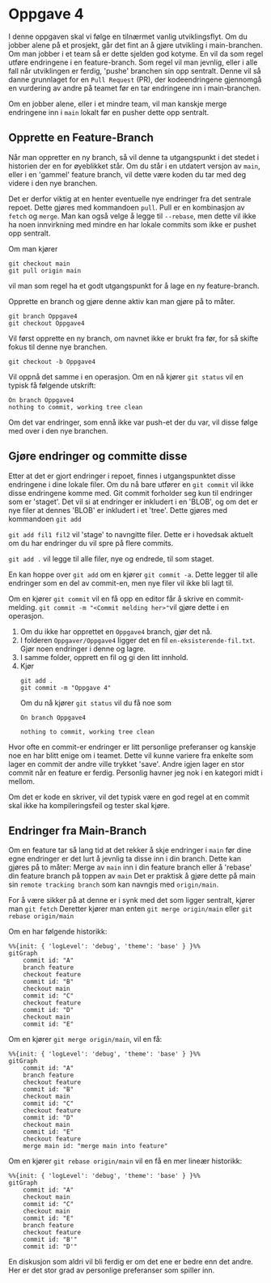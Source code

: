  # Oppgave 4
 I denne oppgaven skal vi følge en tilnærmet vanlig utviklingsflyt.
 Om du jobber alene på et prosjekt, går det fint an å gjøre utvikling i main-branchen. 
 Om man jobber i et team så er dette sjelden god kotyme.
 En vil da som regel utføre endringene i en feature-branch. 
 Som regel vil man jevnlig, eller i alle fall når utviklingen er ferdig, 'pushe' branchen sin opp sentralt.
 Denne vil så danne grunnlaget for en `Pull Request` (PR), der kodeendringene gjennomgå en vurdering av andre på teamet før en tar endringene inn i main-branchen.
 
Om en jobber alene, eller i et mindre team, vil man kanskje merge endringene inn i `main` lokalt før en pusher dette opp sentralt.

## Opprette en Feature-Branch
Når man oppretter en ny branch, så vil denne ta utgangspunkt i det stedet i historien der en for øyeblikket står.
Om du står i en utdatert versjon av `main`, eller i en 'gammel' feature branch, vil dette være koden du tar med deg videre i den nye branchen.

Det er derfor viktig at en henter eventuelle nye endringer fra det sentrale repoet.
Dette gjøres med kommandoen `pull`. Pull er en kombinasjon av `fetch` og `merge`. 
Man kan også velge å legge til `--rebase`, men dette vil ikke ha noen innvirkning med mindre en har lokale commits som ikke er pushet opp sentralt.

Om man kjører
```shell
git checkout main
git pull origin main
```
vil man som regel ha et godt utgangspunkt for å lage en ny feature-branch.

Opprette en branch og gjøre denne aktiv kan man gjøre på to måter. 
```shell
git branch Oppgave4
git checkout Oppgave4
```
Vil først opprette en ny branch, om navnet ikke er brukt fra før, for så skifte fokus til denne nye branchen.
```shell
git checkout -b Oppgave4
```
Vil oppnå det samme i en operasjon.
Om en nå kjører `git status` vil en typisk få følgende utskrift:
```text
On branch Oppgave4
nothing to commit, working tree clean
```
Om det var endringer, som ennå ikke var push-et der du var, vil disse følge med over i den nye branchen.

## Gjøre endringer og committe disse
Etter at det er gjort endringer i repoet, finnes i utgangspunktet disse endringene i dine lokale filer. 
Om du nå bare utfører en `git commit` vil ikke disse endringene komme med. 
Git commit forholder seg kun til endringer som er 'staget'. Det vil si at endringer er inkludert i en 'BLOB', 
og om det er nye filer at dennes 'BLOB' er inkludert i et 'tree'.
Dette gjøres med kommandoen `git add`

`git add fil1 fil2` vil 'stage' to navngitte filer. Dette er i hovedsak aktuelt om du har endringer du vil spre på flere commits.

`git add .` vil legge til alle filer, nye og endrede, til som staget.

En kan hoppe over `git add` om en kjører `git commit -a`. Dette legger til alle endringer som en del av commit-en, 
men nye filer vil ikke bli lagt til.

Om en kjører `git commit` vil en få opp en editor får å skrive en commit-melding.
`git commit -m "<Commit melding her>"`vil gjøre dette i en operasjon.

1) Om du ikke har opprettet en `Oppgave4` branch, gjør det nå.
2) I folderen `Oppgaver/Oppgave4` ligger det en fil `en-eksisterende-fil.txt`. Gjør noen endringer i denne og lagre.
3) I samme folder, opprett en fil og gi den litt innhold.
4) Kjør 
   ```shell
   git add .
   git commit -m "Oppgave 4"
   ```
   Om du nå kjører `git status` vil du få noe som
   ```text
   On branch Oppgave4

   nothing to commit, working tree clean
   ```

Hvor ofte en commit-er endringer er litt personlige preferanser og kanskje noe en har blitt enige om i teamet.
Dette vil kunne variere fra enkelte som lager en commit der andre ville trykket 'save'.
Andre igjen lager en stor commit når en feature er ferdig. Personlig havner jeg nok i en kategori midt i mellom.

Om det er kode en skriver, vil det typisk være en god regel at en commit skal ikke ha kompileringsfeil og tester skal kjøre. 
## Endringer fra Main-Branch

Om en feature tar så lang tid at det rekker å skje endringer i `main` før dine egne endringer er det lurt å jevnlig ta disse inn i din branch.
Dette kan gjøres på to måter: Merge av `main` inn i din feature branch eller å 'rebase' din feature branch på toppen av `main`
Det er praktisk å gjøre dette på main sin `remote tracking branch` som kan navngis med `origin/main`.

For å være sikker på at denne er i synk med det som ligger sentralt, kjører man `git fetch`
Deretter kjører man enten `git merge origin/main` eller `git rebase origin/main`

Om en har følgende historikk:
```mermaid
%%{init: { 'logLevel': 'debug', 'theme': 'base' } }%%
gitGraph
    commit id: "A"
    branch feature
    checkout feature
    commit id: "B"
    checkout main
    commit id: "C"
    checkout feature
    commit id: "D"
    checkout main
    commit id: "E"
```
Om en kjører `git merge origin/main`, vil en få:
```mermaid
%%{init: { 'logLevel': 'debug', 'theme': 'base' } }%%
gitGraph
    commit id: "A"
    branch feature
    checkout feature
    commit id: "B"
    checkout main
    commit id: "C"
    checkout feature
    commit id: "D"
    checkout main
    commit id: "E"
    checkout feature
    merge main id: "merge main into feature"
```
Om en kjører `git rebase origin/main` vil en få en mer lineær historikk:
```mermaid
%%{init: { 'logLevel': 'debug', 'theme': 'base' } }%%
gitGraph
    commit id: "A"
    checkout main
    commit id: "C"
    checkout main
    commit id: "E"
    branch feature
    checkout feature
    commit id: "B'"
    commit id: "D'"
```
En diskusjon som aldri vil bli ferdig er om det ene er bedre enn det andre. 
Her er det stor grad av personlige preferanser som spiller inn.




